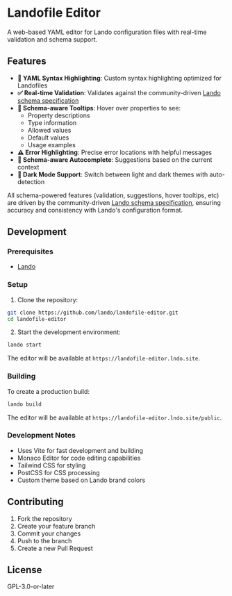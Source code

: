# Landofile Editor

A web-based YAML editor for Lando configuration files with real-time validation and schema support.

## Features

- **🎨 YAML Syntax Highlighting**: Custom syntax highlighting optimized for Landofiles
- **✅ Real-time Validation**: Validates against the community-driven [Lando schema specification](https://github.com/4lando/lando-spec)
- **📝 Schema-aware Tooltips**: Hover over properties to see:
  - Property descriptions
  - Type information
  - Allowed values
  - Default values
  - Usage examples
- **⚠️ Error Highlighting**: Precise error locations with helpful messages
- **🎯 Schema-aware Autocomplete**: Suggestions based on the current context
- **🌙 Dark Mode Support**: Switch between light and dark themes with auto-detection

All schema-powered features (validation, suggestions, hover tooltips, etc) are driven by the community-driven [Lando schema specification](https://github.com/4lando/lando-spec), ensuring accuracy and consistency with Lando's configuration format.

## Development

### Prerequisites

- [Lando](https://docs.lando.dev/install)

### Setup

1. Clone the repository:

```bash
git clone https://github.com/lando/landofile-editor.git
cd landofile-editor
```

2. Start the development environment:

```bash
lando start
```

The editor will be available at `https://landofile-editor.lndo.site`.

### Building

To create a production build:

```bash
lando build
```
The editor will be available at `https://landofile-editor.lndo.site/public`.

### Development Notes

- Uses Vite for fast development and building
- Monaco Editor for code editing capabilities
- Tailwind CSS for styling
- PostCSS for CSS processing
- Custom theme based on Lando brand colors

## Contributing

1. Fork the repository
2. Create your feature branch
3. Commit your changes
4. Push to the branch
5. Create a new Pull Request

## License

GPL-3.0-or-later